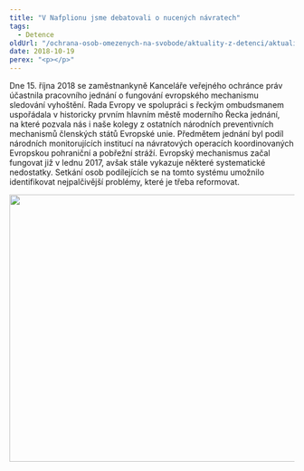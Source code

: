 ```yaml
---
title: "V Nafplionu jsme debatovali o nucených návratech"
tags:
  - Detence
oldUrl: "/ochrana-osob-omezenych-na-svobode/aktuality-z-detenci/aktuality-z-detenci-2018/v-nafplionu-jsme-debatovali-o-nucenych-navratech/"
date: 2018-10-19
perex: "<p></p>"
---
```


<!-- imported from the old website -->

<p>Dne 15. října 2018 se zaměstnankyně Kanceláře veřejného ochránce práv účastnila pracovního jednání o fungování evropského mechanismu sledování vyhoštění. Rada Evropy ve spolupráci s řeckým ombudsmanem uspořádala v historicky prvním hlavním městě moderního Řecka jednání, na které pozvala nás i naše kolegy z ostatních národních preventivních mechanismů členských států Evropské unie. Předmětem jednání byl podíl národních monitorujících institucí na návratových operacích koordinovaných Evropskou pohraniční a pobřežní stráží. Evropský mechanismus začal fungovat již v lednu 2017, avšak stále vykazuje některé systematické nedostatky. Setkání osob podílejících se na tomto systému umožnilo identifikovat nejpalčivější problémy, které je třeba reformovat.</p><p><img src="https://www.ochrance.cz/uploads/RTEmagicC_2018-10-18.jpg.jpg" width="630" height="472" alt="" /></p>
